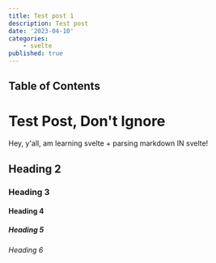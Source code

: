 ```yaml
---
title: Test post 1
description: Test post
date: '2023-04-10'
categories:
    - svelte
published: true
---
```


## Table of Contents

# Test Post, Don't Ignore
Hey, y'all, am learning svelte + parsing markdown IN svelte!

## Heading 2
### Heading 3
#### Heading 4
##### Heading 5
###### Heading 6

